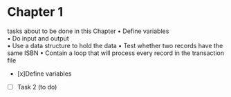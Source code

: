# Chapter 1 
tasks about to be done in this Chapter
• Define variables  
• Do input and output  
• Use a data structure to hold the data
• Test whether two records have the same ISBN
• Contain a loop that will process every record in the transaction file
- [x]Define variables
- [ ] Task 2 (to do)
